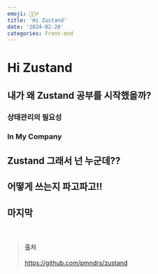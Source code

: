 ```yaml
---
emoji: 🙋🏻‍♂️
title: 'Hi Zustand'
date: '2024-02-20'
categories: Front-end
---
```


# Hi Zustand

## 내가 왜 Zustand 공부를 시작했을까?

### 상태관리의 필요성

### In My Company

## Zustand 그래서 넌 누군데??

## 어떻게 쓰는지 파고파고!!

## 마지막

&nbsp;

> <h4>출처</h4>
>
> https://github.com/pmndrs/zustand

```toc

```
